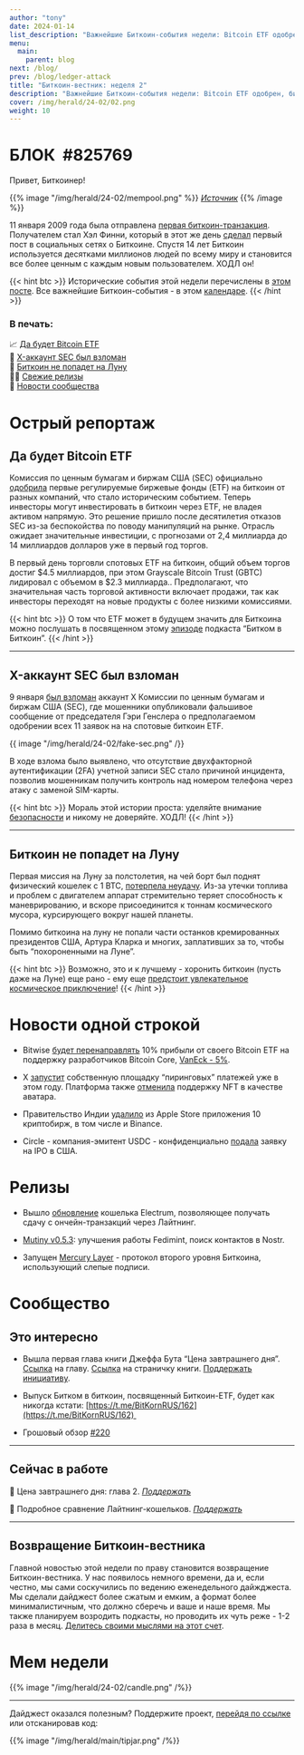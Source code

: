 ```yaml
---
author: "tony"
date: 2024-01-14
list_description: "Важнейшие Биткоин-события недели: Bitcoin ETF одобрен, биткоин не попадет на Луну, релизы, многое другое."
menu:
  main:
    parent: blog
next: /blog/
prev: /blog/ledger-attack
title: "Биткоин-вестник: неделя 2"
description: "Важнейшие Биткоин-события недели: Bitcoin ETF одобрен, биткоин не попадет на Луну, релизы, многое другое."
cover: /img/herald/24-02/02.png
weight: 10
---
```


  
# БЛОК  #825769

Привет, Биткоинер!

{{% image "/img/herald/24-02/mempool.png" %}}
_[Источник](https://mempool.space/ru/)_
{{% /image %}}

11 января 2009 года была отправлена [первая биткоин-транзакция](https://mempool.space/ru/tx/f4184fc596403b9d638783cf57adfe4c75c605f6356fbc91338530e9831e9e16). Получателем стал Хэл Финни, который в этот же день [сделал](https://twitter.com/halfin/status/1110302988) первый пост в социальных сетях о Биткоине. Спустя 14 лет Биткоин используется десятками миллионов людей по всему миру и становится все более ценным с каждым новым пользователем. ХОДЛ он!

{{< hint btc >}}
Исторические события этой недели перечислены в [этом посте](https://t.me/bitcoin21ideas/2986). Все важнейшие Биткоин-события - в этом [календаре](https://21ideas.org/history/).
{{< /hint >}}

### В печать:

📈 [Да будет Bitcoin ETF](/posts/vestnik-02/#да-будет-bitcoin-etf)  
🥷 [X-аккаунт SEC был взломан](/posts/vestnik-02/#x-аккаунт-sec-был-взломан)  
🌚 [Биткоин не попадет на Луну](/posts/vestnik-02/#биткоин-не-попадет-на-луну)  
👨‍💻 [Свежие релизы](/posts/vestnik-02/#релизы)  
🏰 [Новости сообщества](/posts/vestnik-02/#сообщество)  

# Острый репортаж

## Да будет Bitcoin ETF

Комиссия по ценным бумагам и биржам США (SEC) официально [одобрила](https://www.sec.gov/files/rules/sro/nysearca/2024/34-99306.pdf) первые регулируемые биржевые фонды (ETF) на биткоин от разных компаний, что стало историческим событием. Теперь инвесторы могут инвестировать в биткоин через ETF, не владея активом напрямую. Это решение пришло после десятилетия отказов SEC из-за беспокойства по поводу манипуляций на рынке. Отрасль ожидает значительные инвестиции, с прогнозами от 2,4 миллиарда до 14 миллиардов долларов уже в первый год торгов.  
  
В первый день торговли спотовых ETF на биткоин, общий объем торгов достиг $4.5 миллиардов, при этом Grayscale Bitcoin Trust (GBTC) лидировал с объемом в $2.3 миллиарда.. Предполагают, что значительная часть торговой активности включает продажи, так как инвесторы переходят на новые продукты с более низкими комиссиями. 

{{< hint btc >}}
О том что ETF может в будущем значить для Биткоина можно послушать в посвященном этому [эпизоде](https://t.me/BitKornRUS/162) подкаста “Битком в Биткоин”.
{{< /hint >}}

---

## X-аккаунт SEC был взломан

9 января [был взломан](https://twitter.com/Safety/status/1744924042681897343?ref_src=twsrc%5Etfw%7Ctwcamp%5Etweetembed%7Ctwterm%5E1744924042681897343%7Ctwgr%5E6e8118c9d883ea1028560fb037d048488da1725e%7Ctwcon%5Es1_&ref_url=https%3A%2F%2Fcointelegraph.com%2Fnews%2Fcoingecko-x-accounts-compromised-phishing-attack) аккаунт X Комиссии по ценным бумагам и биржам США (SEC), где мошенники опубликовали фальшивое сообщение от председателя Гэри Генслера о предполагаемом одобрении всех 11 заявок на на спотовые биткоин ETF. 

{{ image "/img/herald/24-02/fake-sec.png" /}}

В ходе взлома было выявлено, что отсутствие двухфакторной аутентификации (2FA) учетной записи SEC стало причиной инцидента, позволив мошенникам получить контроль над номером телефона через атаку с заменой SIM-карты. 

{{< hint btc >}}
Мораль этой истории проста: уделяйте внимание [безопасности](/security) и никому не доверяйте. ХОДЛ!
{{< /hint >}}

---

## Биткоин не попадет на Луну

Первая миссия на Луну за полстолетия, на чей борт был поднят физический кошелек с 1 BTC, [потерпела неудачу](https://www.theguardian.com/science/2024/jan/09/what-happened-to-the-peregrine-lander-and-what-does-it-mean-for-moon-missions). Из-за утечки топлива и проблем с двигателем аппарат стремительно теряет способность к маневрированию, и вскоре присоединится к тоннам космического мусора, курсирующего вокруг нашей планеты.

Помимо биткоина на луну не попали части останков кремированных президентов США, Артура Кларка и многих, заплативших за то, чтобы быть “похороненными на Луне”. 

{{< hint btc >}}
Возможно, это и к лучшему - хоронить биткоин (пусть даже на Луне) еще рано - ему еще [предстоит увлекательное космическое приключение](https://21ideas.org/ba/)!
{{< /hint >}}

# Новости одной строкой

- Bitwise [будет перенаправлять](https://nitter.net/BitwiseInvest/status/1745205436708421691) 10% прибыли от своего Bitcoin ETF на поддержку разработчиков Bitcoin Core, [VanEck - 5%](https://www.vaneck.com/us/en/blogs/digital-assets/we-celebrate-bitcoin-builders-not-tourists/).
    
- X [запустит](https://www.forbes.com/sites/zacharyfolk/2024/01/09/x-announces-peer-to-peer-payment-service-will-launch-in-2024/?sh=6697e34275a8) собственную площадку “пиринговых” платежей уже в этом году. Платформа также [отменила](https://techcrunch.com/2024/01/10/x-removes-support-for-nft-profile-pictures/?guccounter=1) поддержку NFT в качестве аватара. 
    
- Правительство Индии [удалило](https://twitter.com/BinanceDesi/status/1744995162957513194?ref_src=twsrc%5Etfw%7Ctwcamp%5Etweetembed%7Ctwterm%5E1744995162957513194%7Ctwgr%5E6874af9fcece176aa52b34615ee03963f0bff2e8%7Ctwcon%5Es1_&ref_url=https%3A%2F%2Fcointelegraph.com%2Fnews%2Fapple-india-binance-kraken-crypto-exchanges-delist-fiu-notice) из Apple Store приложения 10 криптобирж, в том числе и Binance.

- Circle - компания-эмитент USDC - конфиденциально [подала](https://www.reuters.com/markets/deals/stablecoin-firm-circle-confidentially-files-us-ipo-2024-01-11/) заявку на IPO в США.
    

# Релизы

- Вышло [обновление](https://t.me/bitcoin21ideas/2990) кошелька Electrum, позволяющее получать сдачу с ончейн-транзакций через Лайтнинг.
    
- [Mutiny v0.5.3](https://nostr.com/note1j7ya7h3tcxqpglqprz7quq0kjzzhmhltxkyvl7xwzdfnfvgvg2dseexw4e?ref=nobsbitcoin.com): улучшения работы Fedimint, поиск контактов в Nostr. 
    
- Запущен [Mercury Layer](https://mercurylayer.com/) - протокол второго уровня Биткоина, использующий слепые подписи.

# Сообщество

## Это интересно

- Вышла первая глава книги Джеффа Бута “Цена завтрашнего дня”. [Ссылка](https://21ideas.org/cena/1) на главу. [Ссылка](https://21ideas.org/%D1%81ena/) на страничку книги. [Поддержать инициативу](https://tallycoin.app/@21ideas/--V7MP64vf/).
    
- Выпуск Битком в биткоин, посвященный Биткоин-ETF, будет как никогда кстати: [https://t.me/BitKornRUS/162](https://t.me/BitKornRUS/162) 
    
- Грошовый обзор [#220](https://teletype.in/@hypecoinnews/dime-review-220)

---

##  Сейчас в работе

📖 Цена завтрашнего дня: глава 2. _[Поддержать](/cena/)_  

📄 Подробное сравнение Лайтнинг-кошельков. _[Поддержать](https://legend.lnbits.com/tipjar/1132)_

---

## Возвращение Биткоин-вестника

Главной новостью этой недели по праву становится возвращение Биткоин-вестника. У нас появилось немного времени, да и, если честно, мы сами соскучились по ведению еженедельного дайжджеста. Мы сделали дайджест более сжатым и емким, а формат более минималистичным, что должно сберечь и ваше и наше время. Мы также планируем возродить подкасты, но проводить их чуть реже - 1-2 раза в месяц. [Делитесь своими мыслями на этот счет](/feedback).

# Мем недели

{{% image "/img/herald/24-02/candle.png" /%}}

---

Дайджест оказался полезным? Поддержите проект, [перейдя по ссылке](https://legend.lnbits.com/tipjar/1131) или отсканировав код: 

{{% image "/img/herald/main/tipjar.png" /%}}